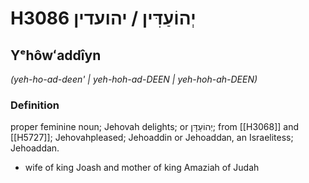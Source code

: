 # H3086 יְהוֹעַדִּין / יהועדין

## Yᵉhôwʻaddîyn

_(yeh-ho-ad-deen' | yeh-hoh-ad-DEEN | yeh-hoh-ah-DEEN)_

### Definition

proper feminine noun; Jehovah delights; or יְהוֹעַדָּן; from [[H3068]] and [[H5727]]; Jehovahpleased; Jehoaddin or Jehoaddan, an Israelitess; Jehoaddan.

- wife of king Joash and mother of king Amaziah of Judah
